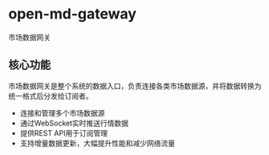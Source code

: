 # open-md-gateway

市场数据网关

## 核心功能

市场数据网关是整个系统的数据入口，负责连接各类市场数据源，并将数据转换为统一格式后分发给订阅者。

* 连接和管理多个市场数据源
* 通过WebSocket实时推送行情数据
* 提供REST API用于订阅管理
* 支持增量数据更新，大幅提升性能和减少网络流量


